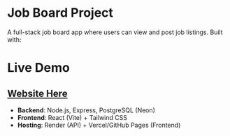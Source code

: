 # Job Board Project

A full-stack job board app where users can view and post job listings. Built with:

# Live Demo
## [Website Here](https://23alcor.github.io/job-board-project/)

- **Backend**: Node.js, Express, PostgreSQL (Neon)
- **Frontend**: React (Vite) + Tailwind CSS
- **Hosting**: Render (API) + Vercel/GitHub Pages (Frontend)




